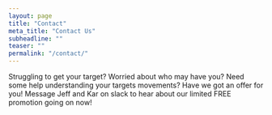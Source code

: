 ```yaml
---
layout: page
title: "Contact"
meta_title: "Contact Us"
subheadline: ""
teaser: ""
permalink: "/contact/"
---
```


Struggling to get your target? Worried about who may have you? Need some help understanding your targets movements? Have we got an offer for you! Message Jeff and Kar on slack to hear about our limited FREE promotion going on now!
